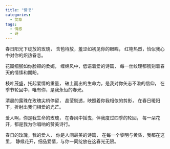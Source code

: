 ```yaml
---
title: "情书"
categories:
  - 文章
tags:
  - 情感
  - 诗
---
```


春日阳光下绽放的玫瑰，
含苞待放，羞涩如初见你的眼眸，
红艳热烈，恰似我心中对你的炽热眷恋。

花瓣细腻如你脸颊的柔婉，
缠绵风中，低语着爱的诗篇，
每一丝纹理都镌刻着春天的情愫和期盼。

枝叶茂盛，托起爱情的重量，
破土而出的生命力，是我对你矢志不渝的信仰，
在季节轮回中，唯有你，是我永恒的春光。

清晨的露珠在玫瑰尖梢停留，
晶莹剔透，映照着你我相依的剪影，
在春日暖阳下，折射出我们相爱的光芒。

爱人啊，你是我生命的玫瑰，
在春风中摇曳，伴我度过四季的轮回，
每一朵花开，都是我为你唱响的赞美诗行。

春日的玫瑰，我的爱人，
你是人间最美的诗篇，
在每一个黎明与黄昏，我都在这里，
静候花开，细品爱情，与你一同绽放在这春光无限。
